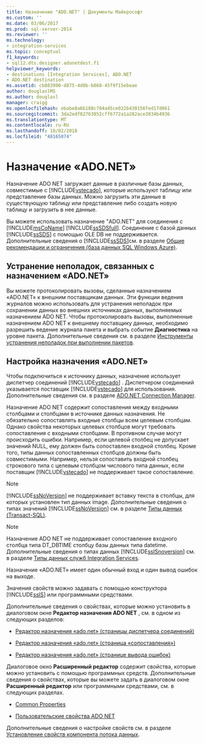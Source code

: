 ```yaml
---
title: Назначение "ADO.NET" | Документы Майкрософт
ms.custom: ''
ms.date: 03/06/2017
ms.prod: sql-server-2014
ms.reviewer: ''
ms.technology:
- integration-services
ms.topic: conceptual
f1_keywords:
- sql12.dts.designer.adonetdest.f1
helpviewer_keywords:
- destinations [Integration Services], ADO.NET
- ADO.NET destination
ms.assetid: cb883990-d875-4d8b-b868-45f9f15ebeae
author: douglaslMS
ms.author: douglasl
manager: craigg
ms.openlocfilehash: ebabe8a6b188c704a45ce022b430156fed17d861
ms.sourcegitcommit: 3da2edf82763852cff6772a1a282ace3034b4936
ms.translationtype: MT
ms.contentlocale: ru-RU
ms.lasthandoff: 10/02/2018
ms.locfileid: "48165074"
---
```

# <a name="ado-net-destination"></a>Назначение «ADO.NET»
  Назначение ADO NET загружает данные в различные базы данных, совместимые с [!INCLUDE[vstecado](../../includes/vstecado-md.md)], которые используют таблицу или представление базы данных. Можно загрузить эти данные в существующую таблицу или представление либо создать новую таблицу и загрузить в нее данные.  
  
 Вы можете использовать назначение "ADO.NET" для соединения с [!INCLUDE[msCoName](../../includes/msconame-md.md)] [!INCLUDE[ssSDSfull](../../includes/sssdsfull-md.md)]. Соединение с базой данных [!INCLUDE[ssSDS](../../includes/sssds-md.md)] с помощью OLE DB не поддерживается. Дополнительные сведения о [!INCLUDE[ssSDS](../../includes/sssds-md.md)]см. в разделе [Общие рекомендации и ограничения (база данных SQL Windows Azure)](http://go.microsoft.com/fwlink/?LinkId=248228).  
  
## <a name="troubleshooting-the-ado-net-destination"></a>Устранение неполадок, связанных с назначением «ADO.NET»  
 Вы можете протоколировать вызовы, сделанные назначением «ADO.NET» к внешним поставщикам данных. Эти функции ведения журналов можно использовать для устранения неполадок при сохранении данных во внешних источниках данных, выполняемых назначением ADO NET. Чтобы протоколировать вызовы, выполненные назначением ADO NET к внешнему поставщику данных, необходимо разрешить ведение журнала пакета и выбрать событие **Диагностика** на уровне пакета. Дополнительные сведения см. в разделе [Инструменты устранения неполадок при выполнении пакетов](../troubleshooting/troubleshooting-tools-for-package-execution.md).  
  
## <a name="configuring-the-ado-net-destination"></a>Настройка назначения «ADO.NET»  
 Чтобы подключиться к источнику данных, назначение использует диспетчер соединений [!INCLUDE[vstecado](../../includes/vstecado-md.md)] . Диспетчером соединений указывается поставщик [!INCLUDE[vstecado](../../includes/vstecado-md.md)] для использования. Дополнительные сведения см. в разделе [ADO.NET Connection Manager](../connection-manager/ado-net-connection-manager.md).  
  
 Назначение ADO NET содержит сопоставления между входными столбцами и столбцами в источнике данных назначения. Не обязательно сопоставлять входные столбцы всем целевым столбцам. Однако свойства некоторых целевых столбцов могут требовать сопоставления с входными столбцами. В противном случае могут происходить ошибки. Например, если целевой столбец не допускает значений NULL, ему должен быть сопоставлен входной столбец. Кроме того, типы данных сопоставленных столбцов должны быть совместимыми. Например, нельзя сопоставить входной столбец строкового типа с целевым столбцом числового типа данных, если поставщик [!INCLUDE[vstecado](../../includes/vstecado-md.md)] не поддерживает такое сопоставление.  
  
> [!NOTE]  
>  [!INCLUDE[ssNoVersion](../../includes/ssnoversion-md.md)] не поддерживает вставку текста в столбцы, для которых установлен тип данных image. Дополнительные сведения о типах значений [!INCLUDE[ssNoVersion](../../includes/ssnoversion-md.md)] см. в разделе [Типы данных (Transact-SQL)](/sql/t-sql/data-types/data-types-transact-sql).  
  
> [!NOTE]  
>  Назначение ADO NET не поддерживает сопоставление входного столбца типа DT_DBTIME столбцу базы данных типа datetime. Дополнительные сведения о типах данных [!INCLUDE[ssISnoversion](../../includes/ssisnoversion-md.md)] см. в разделе [Типы данных служб Integration Services](integration-services-data-types.md).  
  
 Назначение «ADO.NET» имеет один обычный вход и один вывод ошибок на выходе.  
  
 Значения свойств можно задавать с помощью конструктора [!INCLUDE[ssIS](../../includes/ssis-md.md)] или программными средствами.  
  
 Дополнительные сведения о свойствах, которые можно установить в диалоговом окне **Редактор назначения ADO NET** , см. в одном из следующих разделов:  
  
-   [Редактор назначения «ado.net» &#40;страницы диспетчера соединений&#41;](../ado-net-destination-editor-connection-manager-page.md)  
  
-   [Редактор назначения «ado.net» &#40;страница «сопоставления»&#41;](../ado-net-destination-editor-mappings-page.md)  
  
-   [Редактор назначения «ado.net» &#40;странице вывода ошибок&#41;](../ado-net-destination-editor-error-output-page.md)  
  
 Диалоговое окно **Расширенный редактор** содержит свойства, которые можно установить с помощью программных средств. Дополнительные сведения о свойствах, которые вы можете задать в диалоговом окне **Расширенный редактор** или программными средствами, см. в следующих разделах.  
  
-   [Common Properties](../common-properties.md)  
  
-   [Пользовательские свойства ADO NET](ado-net-custom-properties.md)  
  
 Дополнительные сведения о настройке свойств см. в разделе [Установление свойств компонента потока данных](set-the-properties-of-a-data-flow-component.md).  
  
  
